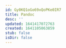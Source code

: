 ```yaml
---
id: Gy0KQ1oGo69xQoPKe0IR7
title: Pandoc
desc: ''
updated: 1641417072763
created: 1641105063859
stub: false
isDir: false
---
```


